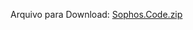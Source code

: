 Arquivo para Download: 
[Sophos.Code.zip](https://github.com/joycebeatriz/Sophos-/files/9244877/Sophos.Code.zip)
